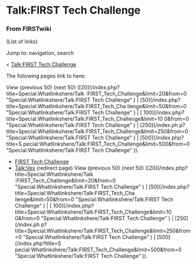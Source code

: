 # Talk:FIRST Tech Challenge

### From FIRSTwiki

(List of links)

Jump to: navigation, search

&lt; [Talk:FIRST Tech
Challenge](/index.php?title=Talk:FIRST_Tech_Challenge&redirect=no "Talk:FIRST
Tech Challenge" )  

The following pages link to here:

View (previous 50) (next 50) ([20](/index.php?title=Special:Whatlinkshere/Talk
:FIRST_Tech_Challenge&limit=20&from=0 "Special:Whatlinkshere/Talk:FIRST Tech
Challenge" ) | [50](/index.php?title=Special:Whatlinkshere/Talk:FIRST_Tech_Cha
llenge&limit=50&from=0 "Special:Whatlinkshere/Talk:FIRST Tech Challenge" ) | [
100](/index.php?title=Special:Whatlinkshere/Talk:FIRST_Tech_Challenge&limit=10
0&from=0 "Special:Whatlinkshere/Talk:FIRST Tech Challenge" ) | [250](/index.ph
p?title=Special:Whatlinkshere/Talk:FIRST_Tech_Challenge&limit=250&from=0
"Special:Whatlinkshere/Talk:FIRST Tech Challenge" ) | [500](/index.php?title=S
pecial:Whatlinkshere/Talk:FIRST_Tech_Challenge&limit=500&from=0
"Special:Whatlinkshere/Talk:FIRST Tech Challenge" )).

  * [FIRST Tech Challenge](/index.php/FIRST_Tech_Challenge "FIRST Tech Challenge" )
  * [Talk:Vex](/index.php?title=Talk:Vex&redirect=no "Talk:Vex" ) (redirect page) 
View (previous 50) (next 50) ([20](/index.php?title=Special:Whatlinkshere/Talk
:FIRST_Tech_Challenge&limit=20&from=0 "Special:Whatlinkshere/Talk:FIRST Tech
Challenge" ) | [50](/index.php?title=Special:Whatlinkshere/Talk:FIRST_Tech_Cha
llenge&limit=50&from=0 "Special:Whatlinkshere/Talk:FIRST Tech Challenge" ) | [
100](/index.php?title=Special:Whatlinkshere/Talk:FIRST_Tech_Challenge&limit=10
0&from=0 "Special:Whatlinkshere/Talk:FIRST Tech Challenge" ) | [250](/index.ph
p?title=Special:Whatlinkshere/Talk:FIRST_Tech_Challenge&limit=250&from=0
"Special:Whatlinkshere/Talk:FIRST Tech Challenge" ) | [500](/index.php?title=S
pecial:Whatlinkshere/Talk:FIRST_Tech_Challenge&limit=500&from=0
"Special:Whatlinkshere/Talk:FIRST Tech Challenge" )).

